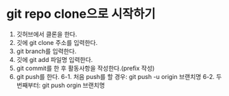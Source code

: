 # git repo clone으로 시작하기

1. 깃허브에서 클론을 한다.
2. 깃에 git clone 주소를 입력한다.
3. git branch를 입력한다.
4. 깃에 git add 파일명 입력한다.
5. git commit를 한 후 활동사항을 작성한다.(prefix 작성)
6. git push를 한다.
6-1. 처음 push를 할 경우: git push -u origin 브랜치명
6-2. 두번째부터: git push orgin 브랜치명 
